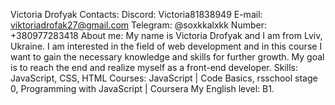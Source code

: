 Victoria Drofyak
Contacts:
Discord: Victoria81838949
E-mail: viktoriadrofak27@gmail.com
Telegram: @soxkkalxkk
Number: +380977283418
About me:
My name is Victoria Drofyak and I am from Lviv, Ukraine. 
I am interested in the field of web development and 
in this course I want to gain the necessary knowledge 
and skills for further growth. My goal is to reach the 
end and realize myself as a front-end developer.
Skills: JavaScript, CSS, HTML
Courses:
JavaScript | Code Basics, rsschool stage 0, Programming with JavaScript | Coursera
My English level: B1.
